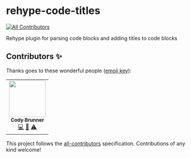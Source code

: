 # rehype-code-titles
<!-- ALL-CONTRIBUTORS-BADGE:START - Do not remove or modify this section -->
[![All Contributors](https://img.shields.io/badge/all_contributors-1-orange.svg?style=flat-square)](#contributors-)
<!-- ALL-CONTRIBUTORS-BADGE:END -->
Rehype plugin for parsing code blocks and adding titles to code blocks

## Contributors ✨

Thanks goes to these wonderful people ([emoji key](https://allcontributors.org/docs/en/emoji-key)):

<!-- ALL-CONTRIBUTORS-LIST:START - Do not remove or modify this section -->
<!-- prettier-ignore-start -->
<!-- markdownlint-disable -->
<table>
  <tr>
    <td align="center"><a href="https://codybrunner.dev"><img src="https://avatars.githubusercontent.com/u/19720404?v=4?s=100" width="100px;" alt=""/><br /><sub><b>Cody Brunner</b></sub></a><br /><a href="https://github.com/rockchalkwushock/rehype-code-titles/commits?author=rockchalkwushock" title="Code">💻</a> <a href="https://github.com/rockchalkwushock/rehype-code-titles/commits?author=rockchalkwushock" title="Documentation">📖</a> <a href="https://github.com/rockchalkwushock/rehype-code-titles/commits?author=rockchalkwushock" title="Tests">⚠️</a></td>
  </tr>
</table>

<!-- markdownlint-restore -->
<!-- prettier-ignore-end -->

<!-- ALL-CONTRIBUTORS-LIST:END -->

This project follows the [all-contributors](https://github.com/all-contributors/all-contributors) specification. Contributions of any kind welcome!